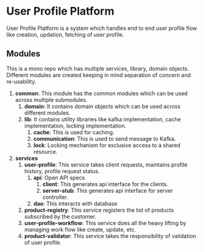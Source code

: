 # User Profile Platform
User Profile Platform is a system which handles end to end user profile flow like creation, updation, 
fetching of user profile.

## Modules
This is a mono repo which has multiple services, library, domain objects. 
Different modules are created keeping in mind separation of concern and re-usability.

1. **common**: This module has the common modules which can be used across multiple submodules.
   1. **domain**: It contains domain objects which can be used across different modules.
   2. **lib**: It contains utility libraries like kafka implementation, cache implementation, locking implementation.
      1. **cache**: This is used for caching.
      2. **communication**: This is used to send message to Kafka.
      3. **lock**: Locking mechanism for exclusive access to a shared resource.
3. **services**
    1. **user-profile**: This service takes client requests, maintains profile history, profile request status.
        1. **api**: Open API specs
            1. **client**: This generates api interface for the clients.
            2. **server-stub**: This generates api interface for server controller.
        2. **dao**: This interacts with database
    2. **product-registry**: This service registers the list of products subscribed by the customer.
    3. **user-profile-workflow**: This service does all the heavy lifting by managing work flow like create, update, etc.
    4. **product-validator**: This service takes the responsibility of validation of user profile.


